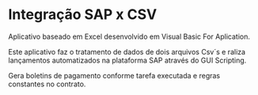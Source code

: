# Integração SAP x CSV

Aplicativo baseado em Excel desenvolvido em Visual Basic For Aplication.

Este aplicativo faz o tratamento de dados de dois arquivos Csv´s e raliza lançamentos automatizados na plataforma SAP através do GUI Scripting.

Gera boletins de pagamento conforme tarefa executada e regras constantes no contrato.
